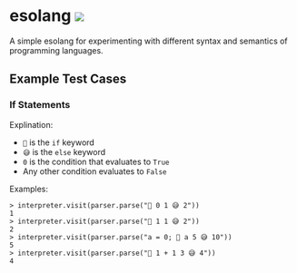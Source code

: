 # esolang ![](https://github.com/finnless/esolang/workflows/tests/badge.svg)

A simple esolang for experimenting with different syntax and semantics of programming languages.



## Example Test Cases

### If Statements

Explination:
- `🤔` is the `if` keyword
- `😅` is the `else` keyword
- `0` is the condition that evaluates to `True`
- Any other condition evaluates to `False`

Examples:

```
> interpreter.visit(parser.parse("🤔 0 1 😅 2"))
1
> interpreter.visit(parser.parse("🤔 1 1 😅 2"))
2
> interpreter.visit(parser.parse("a = 0; 🤔 a 5 😅 10"))
5
> interpreter.visit(parser.parse("🤔 1 + 1 3 😅 4"))
4
```